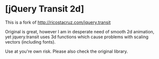 # [jQuery Transit 2d]

This is a fork of http://ricostacruz.com/jquery.transit

Original is great, however I am in desperate need of smooth 2d animation,
yet jquery.transit uses 3d functions which cause problems with scaling vectors (including fonts).

Use at you're own risk.
Please also check the original library.

